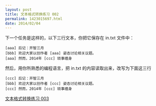```yaml
---
layout: post
title: 文本格式转换练习 002
permalink: 1423015697.html
date: 2014/02/04
---
```


下一个任务是这样的，以下三行文本，你把它保存在 in.txt 文件中：

```
[aaa] 后记：开智三月
[bbb] 欢迎大家以创作者 [aaa] 姿态讨论相关议题。
[aaa] 然而，2014年 [ccc] 琐事缠身
```

然后，用你所熟悉的编程语言，把 in.txt 的内容读取出来，改写为下面这三行

```
[ccc] 后记：开智三月
[bbb] 欢迎大家以创作者 [ccc] 姿态讨论相关议题。
[ccc] 然而，2014年 [ccc] 琐事缠身
```

[文本格式转换练习 003](1423034651.html)